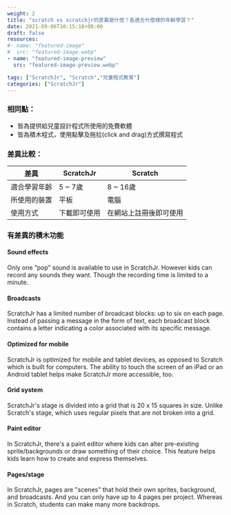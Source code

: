 ```yaml
---
weight: 2
title: "scratch vs scratchjr的差異是什麼？各適合什麼樣的年齡學習？"
date: 2021-09-06T10:15:18+08:00
draft: false
resources:
#- name: "featured-image"
#  src: "featured-image.webp"
- name: "featured-image-preview"
  src: "featured-image-preview.webp"

tags: ["ScratchJr", "Scratch","兒童程式教育"]
categories: ["ScratchJr"]
---
```

### 相同點：
* 皆為提供給兒童設計程式所使用的免費軟體
* 皆為積木程式，使用點擊及拖拉(click and drag)方式撰寫程式

###  差異比較：
| 差異 | ScratchJr |Scratch|
| ------ | ----------- | ----------- |
| 適合學習年齡  | 5 ~ 7歲 | 8 ~ 16歲 |
| 所使用的裝置 | 平板 | 電腦 |
| 使用方式 | 下載即可使用| 在網站上註冊後即可使用 |


### 有差異的積木功能

#### Sound effects

Only one “pop” sound is available to use in ScratchJr. However kids can record any sounds they want. Though the recording time is limited to a minute.

#### Broadcasts

ScratchJr has a limited number of broadcast blocks: up to six on each page. Instead of passing a message in the form of text, each broadcast block contains a letter indicating a color associated with its specific message.

#### Optimized for mobile

ScratchJr is optimized for mobile and tablet devices, as opposed to Scratch which is built for computers. The ability to touch the screen of an iPad or an Android tablet helps make ScratchJr more accessible, too.

#### Grid system

ScratchJr's stage is divided into a grid that is 20 x 15 squares in size. Unlike Scratch's stage, which uses regular pixels that are not broken into a grid.

#### Paint editor

In ScratchJr, there's a paint editor where kids can alter pre-existing sprite/backgrounds or draw something of their choice. This feature helps kids learn how to create and express themselves.

#### Pages/stage

In ScratchJr, pages are "scenes" that hold their own sprites, background, and broadcasts. And you can only have up to 4 pages per project. Whereas in Scratch, students can make many more backdrops.


